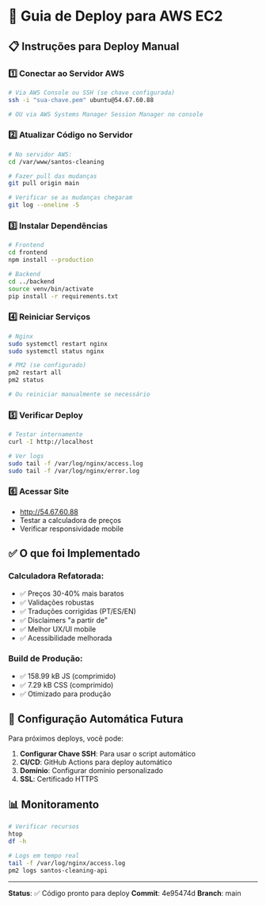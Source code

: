 # 🚀 Guia de Deploy para AWS EC2

## 📋 Instruções para Deploy Manual

### 1️⃣ **Conectar ao Servidor AWS**
```bash
# Via AWS Console ou SSH (se chave configurada)
ssh -i "sua-chave.pem" ubuntu@54.67.60.88

# OU via AWS Systems Manager Session Manager no console
```

### 2️⃣ **Atualizar Código no Servidor**
```bash
# No servidor AWS:
cd /var/www/santos-cleaning

# Fazer pull das mudanças
git pull origin main

# Verificar se as mudanças chegaram
git log --oneline -5
```

### 3️⃣ **Instalar Dependências**
```bash
# Frontend
cd frontend
npm install --production

# Backend  
cd ../backend
source venv/bin/activate
pip install -r requirements.txt
```

### 4️⃣ **Reiniciar Serviços**
```bash
# Nginx
sudo systemctl restart nginx
sudo systemctl status nginx

# PM2 (se configurado)
pm2 restart all
pm2 status

# Ou reiniciar manualmente se necessário
```

### 5️⃣ **Verificar Deploy**
```bash
# Testar internamente
curl -I http://localhost

# Ver logs
sudo tail -f /var/log/nginx/access.log
sudo tail -f /var/log/nginx/error.log
```

### 6️⃣ **Acessar Site**
- http://54.67.60.88
- Testar a calculadora de preços
- Verificar responsividade mobile

## ✅ **O que foi Implementado**

### **Calculadora Refatorada:**
- ✅ Preços 30-40% mais baratos
- ✅ Validações robustas
- ✅ Traduções corrigidas (PT/ES/EN)
- ✅ Disclaimers "a partir de"
- ✅ Melhor UX/UI mobile
- ✅ Acessibilidade melhorada

### **Build de Produção:**
- ✅ 158.99 kB JS (comprimido)
- ✅ 7.29 kB CSS (comprimido)
- ✅ Otimizado para produção

## 🔧 **Configuração Automática Futura**

Para próximos deploys, você pode:

1. **Configurar Chave SSH**: Para usar o script automático
2. **CI/CD**: GitHub Actions para deploy automático
3. **Domínio**: Configurar domínio personalizado
4. **SSL**: Certificado HTTPS

## 📊 **Monitoramento**

```bash
# Verificar recursos
htop
df -h

# Logs em tempo real
tail -f /var/log/nginx/access.log
pm2 logs santos-cleaning-api
```

---

**Status**: ✅ Código pronto para deploy
**Commit**: 4e95474d
**Branch**: main
